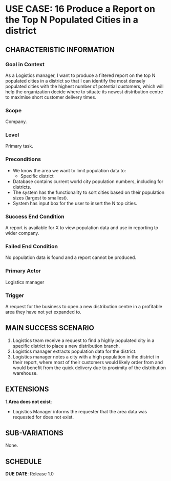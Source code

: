 # USE CASE: 16 Produce a Report on the Top N Populated Cities in a district

## CHARACTERISTIC INFORMATION

### Goal in Context

As a Logistics manager, I want to produce a filtered report on the top N populated cities in a district so that I can identify the most densely populated cities with the highest number of potential customers, which will help the organization decide where to situate its newest distribution centre to maximise short customer delivery times.

### Scope

Company.

### Level

Primary task.

### Preconditions

- We know the area we want to limit population data to:
    - Specific district
- Database contains current world city population numbers, including for districts.
- The system has the functionality to sort cities based on their population sizes (largest to smallest).
- System has input box for the user to insert the N top cities.

### Success End Condition

A report is available for X to view population data and use in reporting to wider company.

### Failed End Condition

No population data is found and a report cannot be produced.

### Primary Actor

Logistics manager

### Trigger

A request for the business to open a new distribution centre in a profitable area they have not yet expanded to.

## MAIN SUCCESS SCENARIO

1. Logistics team receive a request to find a highly populated city in a specific district to place a new distribution branch.
2. Logistics manager extracts population data for the district.
3. Logistics manager notes a city with a high population in the district in their report, where most of their customers would likely order from and would benefit from the quick delivery due to proximity of the distribution warehouse.

## EXTENSIONS

1.**Area does not exist**:
- Logistics Manager informs the requester that the area data was requested for does not exist.

## SUB-VARIATIONS

None.

## SCHEDULE

**DUE DATE**: Release 1.0